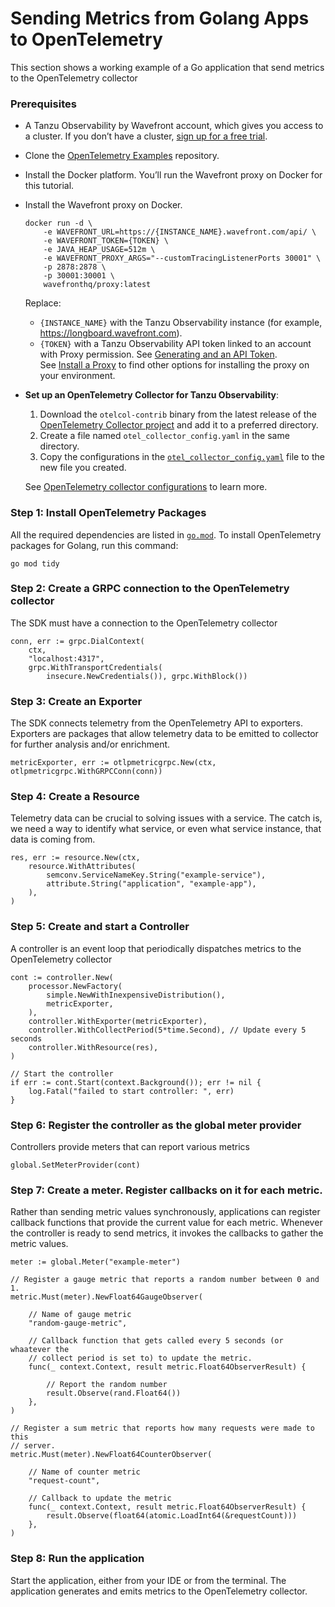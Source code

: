 # Sending Metrics from Golang Apps to OpenTelemetry

This section shows a working example of a Go application that send metrics to the OpenTelemetry collector

### Prerequisites

* A Tanzu Observability by Wavefront account, which gives you access to a cluster. 
    If you don’t have a cluster, [sign up for a free trial](https://tanzu.vmware.com/observability-trial).
* Clone the [OpenTelemetry Examples](https://github.com/wavefrontHQ/opentelemetry-examples) repository.
* Install the Docker platform. You’ll run the Wavefront proxy on Docker for this tutorial.
* Install the Wavefront proxy on Docker.
    ```
    docker run -d \
        -e WAVEFRONT_URL=https://{INSTANCE_NAME}.wavefront.com/api/ \
        -e WAVEFRONT_TOKEN={TOKEN} \
        -e JAVA_HEAP_USAGE=512m \
        -e WAVEFRONT_PROXY_ARGS="--customTracingListenerPorts 30001" \
        -p 2878:2878 \
        -p 30001:30001 \
        wavefronthq/proxy:latest
    ```
    Replace:
    * `{INSTANCE_NAME}` with the Tanzu Observability instance (for example, https://longboard.wavefront.com).
    * `{TOKEN}` with a Tanzu Observability API token linked to an account with Proxy permission.
      See [Generating and an API Token](https://docs.wavefront.com/wavefront_api.html#generating-an-api-token).
    <br/> See [Install a Proxy](http://docs.wavefront.com/proxies_installing.html#install-a-proxy) to find other options for installing the proxy on your environment.
    
* **Set up an OpenTelemetry Collector for Tanzu Observability**:
    1. Download the `otelcol-contrib` binary from the latest release of
    the [OpenTelemetry Collector project](https://github.com/open-telemetry/opentelemetry-collector-contrib/releases) and add it to a preferred directory.
    1. Create a file named `otel_collector_config.yaml` in the same directory.
    1. Copy the configurations in the  [`otel_collector_config.yaml`](https://github.com/wavefrontHQ/opentelemetry-examples/blob/78f43e78b292c99bf00e6294712caf4ee940fc67/doc-resources/otel_collector_config.yaml) file to the new file you created.  

    See [OpenTelemetry collector configurations](https://opentelemetry.io/docs/collector/configuration/) to learn more.


### Step 1: Install OpenTelemetry Packages

All the required dependencies are listed in [`go.mod`](https://github.com/wavefrontHQ/opentelemetry-examples/blob/master/go-example/metrics/metric_example/go.mod). To install OpenTelemetry packages for Golang, run this command:

```
go mod tidy
```

### Step 2: Create a GRPC connection to the OpenTelemetry collector

The SDK must have a connection to the OpenTelemetry collector

```
conn, err := grpc.DialContext(
    ctx,
    "localhost:4317",
    grpc.WithTransportCredentials(
        insecure.NewCredentials()), grpc.WithBlock())
```

### Step 3: Create an Exporter

The SDK connects telemetry from the OpenTelemetry API to exporters. Exporters are packages that allow telemetry data to be emitted to collector for further analysis and/or enrichment.

```
metricExporter, err := otlpmetricgrpc.New(ctx, otlpmetricgrpc.WithGRPCConn(conn))
```

### Step 4: Create a Resource

Telemetry data can be crucial to solving issues with a service. The catch is, we need a way to identify what service, or even what service instance, that data is coming from.

```
res, err := resource.New(ctx,
    resource.WithAttributes(
        semconv.ServiceNameKey.String("example-service"),
        attribute.String("application", "example-app"),
    ),
)
```

### Step 5: Create and start a Controller

A controller is an event loop that periodically dispatches metrics to the OpenTelemetry collector

```
cont := controller.New(
    processor.NewFactory(
        simple.NewWithInexpensiveDistribution(),
        metricExporter,
    ),
    controller.WithExporter(metricExporter),
    controller.WithCollectPeriod(5*time.Second), // Update every 5 seconds
    controller.WithResource(res),
)

// Start the controller
if err := cont.Start(context.Background()); err != nil {
    log.Fatal("failed to start controller: ", err)
}
```

### Step 6: Register the controller as the global meter provider

Controllers provide meters that can report various metrics

```
global.SetMeterProvider(cont)
```

### Step 7: Create a meter. Register callbacks on it for each metric.

Rather than sending metric values synchronously, applications can register callback functions that provide the current value for each metric.  Whenever the controller is ready to send metrics, it invokes the callbacks to gather the metric values.

```
meter := global.Meter("example-meter")

// Register a gauge metric that reports a random number between 0 and 1.
metric.Must(meter).NewFloat64GaugeObserver(

    // Name of gauge metric
    "random-gauge-metric",

    // Callback function that gets called every 5 seconds (or whaatever the
    // collect period is set to) to update the metric.
    func(_ context.Context, result metric.Float64ObserverResult) {

        // Report the random number
        result.Observe(rand.Float64())
    },
)

// Register a sum metric that reports how many requests were made to this
// server.
metric.Must(meter).NewFloat64CounterObserver(

    // Name of counter metric
    "request-count",

    // Callback to update the metric
    func(_ context.Context, result metric.Float64ObserverResult) {
        result.Observe(float64(atomic.LoadInt64(&requestCount)))
    },
)
```

### Step 8: Run the application

Start the application, either from your IDE or from the terminal. The application generates and emits metrics to the OpenTelemetry collector.
